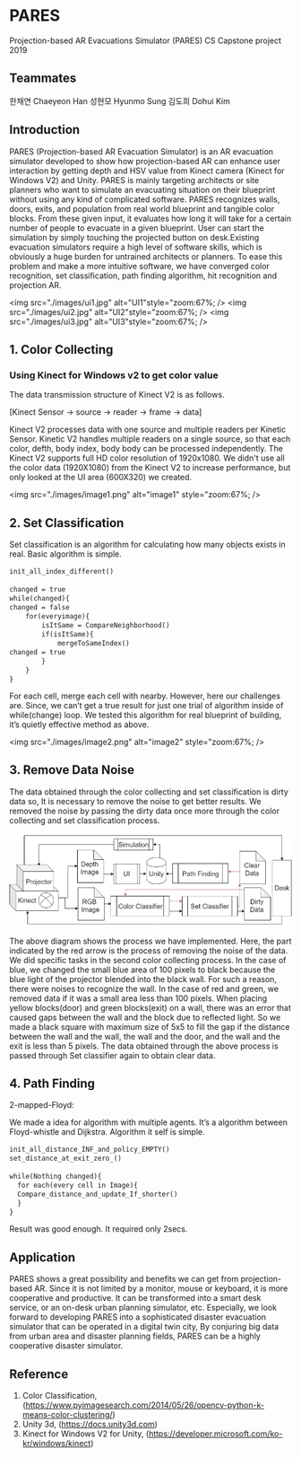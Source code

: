 # PARES
Projection-based AR Evacuations Simulator (PARES) CS Capstone project 2019

## Teammates
한채연 Chaeyeon Han
성현모 Hyunmo Sung
김도희 Dohui Kim 

## Introduction
PARES (Projection-based AR Evacuation Simulator) is an AR evacuation simulator developed to show how projection-based AR can enhance user interaction by getting depth and HSV value from Kinect camera (Kinect for Windows V2) and Unity. PARES is mainly targeting architects or site planners who want to simulate an evacuating situation on their blueprint without using any kind of complicated software.
PARES recognizes walls, doors, exits, and population from real world blueprint and tangible color blocks. From these given input, it evaluates how long it will take for a certain number of people to evacuate in a given blueprint. User can start the simulation by simply touching the projected button on desk.Existing evacuation simulators require a high level of software skills, which is obviously a huge burden for untrained architects or planners. To ease this problem and make a more intuitive software, we have converged color recognition, set classification, path finding algorithm, hit recognition and projection AR.

<img src="./images/ui1.jpg" alt="UI1"style="zoom:67%; />
<img src="./images/ui2.jpg" alt="UI2"style="zoom:67%; />
<img src="./images/ui3.jpg" alt="UI3"style="zoom:67%; />
## 1. Color Collecting

### Using Kinect for Windows v2 to get color value 
The data transmission structure of Kinect V2 is as follows.    

[Kinect Sensor -> source -> reader -> frame -> data]    

Kinect V2 processes data with one source and multiple readers per Kinetic Sensor. Kinetic V2 handles multiple readers on a single source, so that each color, defth, body index, body body can be processed independently.
The Kinect V2 supports full HD color resolution of 1920x1080. We didn't use all the color data (1920X1080) from the Kinect V2 to increase performance, but only looked at the UI area (600X320) we created.

<img src="./images/image1.png" alt="image1" style="zoom:67%; />

## 2. Set Classification

Set classification is an algorithm for calculating how many objects exists in real. Basic algorithm is simple.
```
init_all_index_different()

changed = true
while(changed){
changed = false
	for(everyimage){
		isItSame = CompareNeighborhood()
		if(isItSame){
			mergeToSameIndex()
changed = true
		}
	}
}
```
For each cell, merge each cell with nearby. However, here our challenges are. Since, we can’t get a true result for just one trial of algorithm inside of while(change) loop. 
We tested this algorithm for real blueprint of building, it’s quietly effective method as above.

<img src="./images/image2.png" alt="image2" style="zoom:67%; />

## 3. Remove Data Noise

The data obtained through the color collecting and set classification is dirty data so, It is necessary to remove the noise to get better results. We removed the noise by passing the dirty data once more through the color collecting and set classification process.

<img src="./images/diagram1.png" alt="diagram" style="zoom:67%;" />

The above diagram shows the process we have implemented. Here, the part indicated by the red arrow is the process of removing the noise of the data. We did specific tasks in the second color collecting  process.
In the case of blue, we changed the small blue area of 100 pixels to black because the blue light of the projector blended into the black wall. For such a reason, there were noises to recognize the wall. In the case of red and green, we removed data if it was a small area less than 100 pixels. 
When placing yellow blocks(door) and green blocks(exit) on a wall, there was an error that caused gaps between the wall and the block due to reflected light. So we made a black square with maximum size of 5x5 to fill the gap if the distance between the wall and the wall, the wall and the door, and the wall and the exit is less than 5 pixels.
The data obtained through the above process is passed through Set classifier again to obtain clear data.

## 4. Path Finding
2-mapped-Floyd:

We made a idea for algorithm with multiple agents. It’s a algorithm between Floyd-whistle and Dijkstra. Algorithm it self is simple.
```
init_all_distance_INF_and_policy_EMPTY()
set_distance_at_exit_zero_()

while(Nothing changed){
  for each(every cell in Image){
  Compare_distance_and_update_If_shorter()     
  }
}
```
Result was good enough. It required only 2secs.

## Application

PARES shows a great possibility and benefits we can get from projection-based AR. Since it is not limited by a monitor, mouse or keyboard, it is more cooperative and productive. It can be transformed into a smart desk service, or an on-desk urban planning simulator, etc.
Especially, we look forward to developing PARES into a sophisticated disaster evacuation simulator that can be operated in a digital twin city, By conjuring big data from urban area and disaster planning fields, PARES can be a highly cooperative disaster simulator.

## Reference

1. Color Classification, (https://www.pyimagesearch.com/2014/05/26/opencv-python-k-means-color-clustering/)
2. Unity 3d, (https://docs.unity3d.com)
3. Kinect for Windows V2 for Unity, (https://developer.microsoft.com/ko-kr/windows/kinect)


